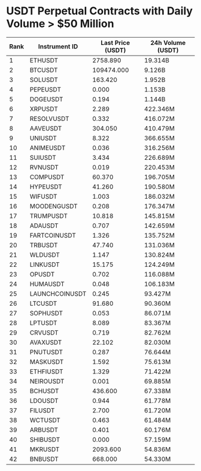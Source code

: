 # USDT Perpetual Contracts with Daily Volume > $50 Million

| Rank | Instrument ID | Last Price (USDT) | 24h Volume (USDT) |
|------|---------------|-------------------|-------------------|
| 1 | ETHUSDT | 2758.890 | 19.314B |
| 2 | BTCUSDT | 109474.000 | 9.126B |
| 3 | SOLUSDT | 163.420 | 1.952B |
| 4 | PEPEUSDT | 0.000 | 1.153B |
| 5 | DOGEUSDT | 0.194 | 1.144B |
| 6 | XRPUSDT | 2.289 | 422.346M |
| 7 | RESOLVUSDT | 0.332 | 416.072M |
| 8 | AAVEUSDT | 304.050 | 410.479M |
| 9 | UNIUSDT | 8.322 | 366.655M |
| 10 | ANIMEUSDT | 0.036 | 316.256M |
| 11 | SUIUSDT | 3.434 | 226.689M |
| 12 | RVNUSDT | 0.019 | 220.453M |
| 13 | COMPUSDT | 60.370 | 196.705M |
| 14 | HYPEUSDT | 41.260 | 190.580M |
| 15 | WIFUSDT | 1.003 | 186.032M |
| 16 | MOODENGUSDT | 0.208 | 176.347M |
| 17 | TRUMPUSDT | 10.818 | 145.815M |
| 18 | ADAUSDT | 0.707 | 142.659M |
| 19 | FARTCOINUSDT | 1.326 | 135.752M |
| 20 | TRBUSDT | 47.740 | 131.036M |
| 21 | WLDUSDT | 1.147 | 130.824M |
| 22 | LINKUSDT | 15.175 | 124.249M |
| 23 | OPUSDT | 0.702 | 116.088M |
| 24 | HUMAUSDT | 0.048 | 106.183M |
| 25 | LAUNCHCOINUSDT | 0.245 | 93.427M |
| 26 | LTCUSDT | 91.680 | 90.360M |
| 27 | SOPHUSDT | 0.053 | 86.071M |
| 28 | LPTUSDT | 8.089 | 83.367M |
| 29 | CRVUSDT | 0.719 | 82.762M |
| 30 | AVAXUSDT | 22.102 | 82.030M |
| 31 | PNUTUSDT | 0.287 | 76.644M |
| 32 | MASKUSDT | 1.592 | 75.613M |
| 33 | ETHFIUSDT | 1.329 | 71.422M |
| 34 | NEIROUSDT | 0.001 | 69.885M |
| 35 | BCHUSDT | 436.600 | 67.338M |
| 36 | LDOUSDT | 0.944 | 61.778M |
| 37 | FILUSDT | 2.700 | 61.720M |
| 38 | WCTUSDT | 0.463 | 61.484M |
| 39 | ARBUSDT | 0.401 | 60.176M |
| 40 | SHIBUSDT | 0.000 | 57.159M |
| 41 | MKRUSDT | 2093.600 | 54.836M |
| 42 | BNBUSDT | 668.000 | 54.330M |
